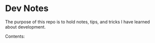 # Dev Notes

The purpose of this repo is to hold notes, tips, and tricks I have learned about development.

Contents:
